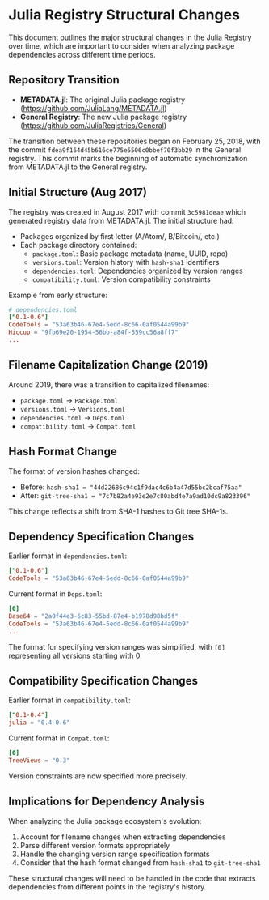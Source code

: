 # Julia Registry Structural Changes

This document outlines the major structural changes in the Julia Registry over time, which are important to consider when analyzing package dependencies across different time periods.

## Repository Transition

- **METADATA.jl**: The original Julia package registry (https://github.com/JuliaLang/METADATA.jl)
- **General Registry**: The new Julia package registry (https://github.com/JuliaRegistries/General)

The transition between these repositories began on February 25, 2018, with the commit `fdea9f164d45b616ce775e5506c0bbef70f3bb29` in the General registry. This commit marks the beginning of automatic synchronization from METADATA.jl to the General registry.

## Initial Structure (Aug 2017)

The registry was created in August 2017 with commit `3c5981deae` which generated registry data from METADATA.jl. The initial structure had:

- Packages organized by first letter (A/Atom/, B/Bitcoin/, etc.)
- Each package directory contained:
  - `package.toml`: Basic package metadata (name, UUID, repo)
  - `versions.toml`: Version history with `hash-sha1` identifiers
  - `dependencies.toml`: Dependencies organized by version ranges
  - `compatibility.toml`: Version compatibility constraints

Example from early structure:
```toml
# dependencies.toml
["0.1-0.6"]
CodeTools = "53a63b46-67e4-5edd-8c66-0af0544a99b9"
Hiccup = "9fb69e20-1954-56bb-a84f-559cc56a8ff7"
...
```

## Filename Capitalization Change (2019)

Around 2019, there was a transition to capitalized filenames:

- `package.toml` → `Package.toml`
- `versions.toml` → `Versions.toml`
- `dependencies.toml` → `Deps.toml`
- `compatibility.toml` → `Compat.toml`

## Hash Format Change

The format of version hashes changed:
- Before: `hash-sha1 = "44d22686c94c1f9dac4c6b4a47d55bc2bcaf75aa"`
- After: `git-tree-sha1 = "7c7b82a4e93e2e7c80abd4e7a9ad10dc9a823396"`

This change reflects a shift from SHA-1 hashes to Git tree SHA-1s.

## Dependency Specification Changes

Earlier format in `dependencies.toml`:
```toml
["0.1-0.6"]
CodeTools = "53a63b46-67e4-5edd-8c66-0af0544a99b9"
```

Current format in `Deps.toml`:
```toml
[0]
Base64 = "2a0f44e3-6c83-55bd-87e4-b1978d98bd5f"
CodeTools = "53a63b46-67e4-5edd-8c66-0af0544a99b9"
...
```

The format for specifying version ranges was simplified, with `[0]` representing all versions starting with 0.

## Compatibility Specification Changes

Earlier format in `compatibility.toml`:
```toml
["0.1-0.4"]
julia = "0.4-0.6"
```

Current format in `Compat.toml`:
```toml
[0]
TreeViews = "0.3"
```

Version constraints are now specified more precisely.

## Implications for Dependency Analysis

When analyzing the Julia package ecosystem's evolution:

1. Account for filename changes when extracting dependencies
2. Parse different version formats appropriately
3. Handle the changing version range specification formats
4. Consider that the hash format changed from `hash-sha1` to `git-tree-sha1`

These structural changes will need to be handled in the code that extracts dependencies from different points in the registry's history.